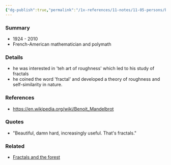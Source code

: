```yaml
---
{"dg-publish":true,"permalink":"/1x-references/11-notes/11-05-persons/benoit-mandelbrot/","title":"Benoit Mandelbrot","created":"2024-06-22T12:00:18.957+03:00","updated":"2024-06-23T10:00:59.622+03:00"}
---
```



### Summary

- 1924 - 2010
- French-American mathematician and polymath
### Details

- he was interested in 'teh art of roughness' which led to his study of fractals
- he coined the word 'fractal' and developed a theory of roughness and self-similarity in nature.

### References
- https://en.wikipedia.org/wiki/Benoit_Mandelbrot

### Quotes
- "Beautiful, damn hard, increasingly useful. That's fractals."

### Related
- [Fractals and the forest](https://africanmoose.substack.com/p/fractals-and-the-forest)


